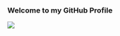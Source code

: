 ### Welcome to my GitHub Profile

<img align="left" src="https://github-readme-stats.vercel.app/api?username=thuan2172001&count_private=true&show_icons=true&hide_title=true&hide=stars" />
